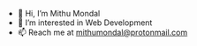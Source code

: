 - 👋 Hi, I’m Mithu Mondal
- 👀 I’m interested in Web Development
- 📫 Reach me at mithumondal@protonmail.com
